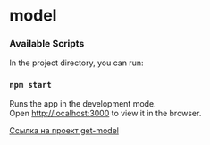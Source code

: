 # model

### Available Scripts

In the project directory, you can run:

### `npm start`

Runs the app in the development mode.\
Open [http://localhost:3000](http://localhost:3000) to view it in the browser.


[Ссылка на проект get-model](https://mariyazakharova73.github.io/get-model/)